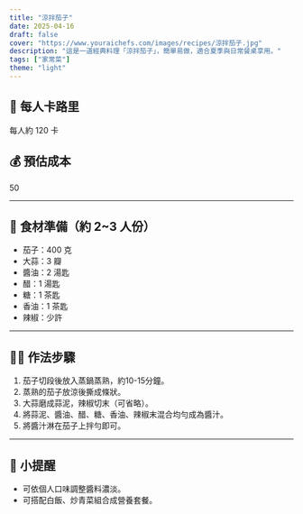 ```yaml
---
title: "涼拌茄子"
date: 2025-04-16
draft: false
cover: "https://www.youraichefs.com/images/recipes/涼拌茄子.jpg"
description: "這是一道經典料理「涼拌茄子」，簡單易做，適合夏季與日常餐桌享用。"
tags: ["家常菜"]
theme: "light"
---
```


## 🥄 每人卡路里  
每人約 120 卡

## 💰 預估成本  
50

---

## 🧾 食材準備（約 2~3 人份）

- 茄子：400 克
- 大蒜：3 瓣
- 醬油：2 湯匙
- 醋：1 湯匙
- 糖：1 茶匙
- 香油：1 茶匙
- 辣椒：少許 

---

## 👩‍🍳 作法步驟

1. 茄子切段後放入蒸鍋蒸熟，約10-15分鐘。
2. 蒸熟的茄子放涼後撕成條狀。
3. 大蒜磨成蒜泥，辣椒切末（可省略）。
4. 將蒜泥、醬油、醋、糖、香油、辣椒末混合均勻成為醬汁。
5. 將醬汁淋在茄子上拌勻即可。

---

## 📝 小提醒

- 可依個人口味調整醬料濃淡。
- 可搭配白飯、炒青菜組合成營養套餐。
